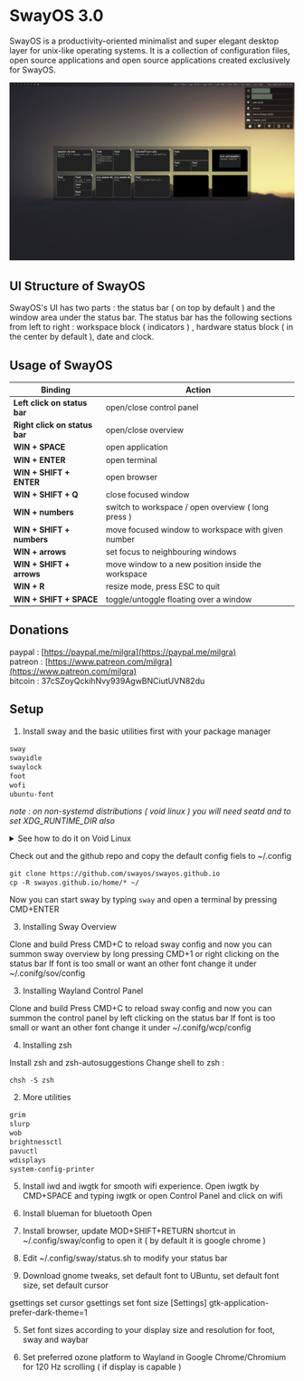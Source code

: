 # SwayOS 3.0


SwayOS is a productivity-oriented minimalist and super elegant desktop layer for unix-like operating systems. It is a collection of configuration files, open source applications and open source applications created exclusively for SwayOS.

[<img src="pics/swayos.png" width="1000">](pics/swayos.png)

## UI Structure of SwayOS

SwayOS's UI has two parts : the status bar ( on top by default ) and the window area under the status bar.
The status bar has the following sections from left to right : workspace block ( indicators ) , hardware status block ( in the center by default ), date and clock.

## Usage of SwayOS ##

| Binding | Action | 
| -----------| -------| 
|**Left click on status bar**|open/close control panel|
|**Right click on status bar**|open/close overview|
|**WIN + SPACE**|open application|
|**WIN + ENTER**|open terminal|
|**WIN + SHIFT + ENTER**|open browser|
|**WIN + SHIFT + Q**|close focused window|
|**WIN + numbers**|switch to workspace / open overview ( long press )|
|**WIN + SHIFT + numbers**|move focused window to workspace with given number|
|**WIN + arrows**|set focus to neighbouring windows|
|**WIN + SHIFT + arrows**|move window to a new position inside the workspace|
|**WIN + R**|resize mode, press ESC to quit|
|**WIN + SHIFT + SPACE**|toggle/untoggle floating over a window|

## Donations

paypal : [https://paypal.me/milgra](https://paypal.me/milgra)  
patreon : [https://www.patreon.com/milgra](https://www.patreon.com/milgra)  
bitcoin : 37cSZoyQckihNvy939AgwBNCiutUVN82du      

## Setup ##

1. Install sway and the basic utilities first with your package manager

```
sway
swayidle
swaylock
foot
wofi
ubuntu-font
```

*note : on non-systemd distributions ( void linux ) you will need seatd and to set XDG_RUNTIME_DIR also*

<details>
  <summary>See how to do it on Void Linux</summary>
  
  ```
  sudo xpbs-install -Sy sway swayidle swaylock foot wofi ttf-ubuntu-font-family
  sudo xbps-install -Sy seatd
  sudo ln -s /etc/sv/seatd /var/service
  sudo usermod -a $USER -G _seatd
  export XDG_RUNTIME_DIR=/tmp
  sway
  ```

</details>


Check out and the github repo and copy the default config fiels to ~/.config

```
git clone https://github.com/swayos/swayos.github.io
cp -R swayos.github.io/home/* ~/
```

Now you can start sway by typing ```sway``` and open a terminal by pressing CMD+ENTER

3. Installing Sway Overview

Clone and build
Press CMD+C to reload sway config and now you can summon sway overview by long pressing CMD+1 or right clicking on the status bar
If font is too small or want an other font change it under ~/.conifg/sov/config

3. Installing Wayland Control Panel

Clone and build
Press CMD+C to reload sway config and now you can summon the control panel by left clicking on the status bar
If font is too small or want an other font change it under ~/.conifg/wcp/config

4. Installing zsh

Install zsh and zsh-autosuggestions
Change shell to zsh :

```
chsh -S zsh
```

2. More utilities

```
grim
slurp
wob
brightnessctl
pavuctl
wdisplays
system-config-printer
```

5. Install iwd and iwgtk for smooth wifi experience.
Open iwgtk by CMD+SPACE and typing iwgtk
or open Control Panel and click on wifi

5. Install blueman for bluetooth
Open

5. Install browser, update MOD+SHIFT+RETURN shortcut in ~/.config/sway/config to open it ( by default it is google chrome )

4. Edit ~/.config/sway/status.sh to modify your status bar

5. Download gnome tweaks, set default font to UBuntu, set default font size, set default cursor

gsettings set cursor
gsettings set font size
[Settings]
gtk-application-prefer-dark-theme=1

5. Set font sizes according to your display size and resolution for foot, sway and waybar

6. Set preferred ozone platform to Wayland in Google Chrome/Chromium for 120 Hz scrolling ( if display is capable )

